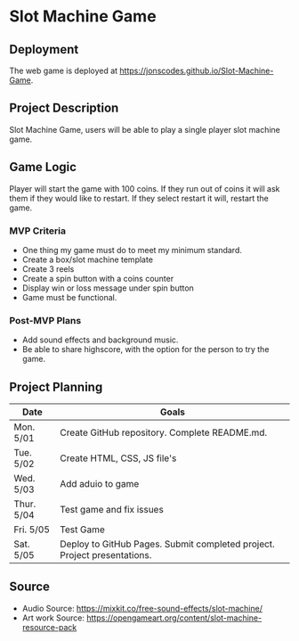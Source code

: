 # Slot Machine Game

## Deployment

The web game is deployed at https://jonscodes.github.io/Slot-Machine-Game.

## Project Description

Slot Machine Game, users will be able to play a single player slot machine game.

## Game Logic

Player will start the game with 100 coins.
If they run out of coins it will ask them if they would like to restart.
If they select restart it will, restart the game.

### MVP Criteria

- One thing my game must do to meet my minimum standard.
- Create a box/slot machine template
- Create 3 reels
- Create a spin button with a coins counter
- Display win or loss message under spin button
- Game must be functional.

### Post-MVP Plans

- Add sound effects and background music.
- Be able to share highscore, with the option for the person to try the game.

## Project Planning

| Date | Goals |
| ---- | ----- |
| Mon. 5/01 | Create GitHub repository. Complete README.md. |
| Tue. 5/02 | Create HTML, CSS, JS file's     |
| Wed. 5/03 | Add aduio to game     |
| Thur. 5/04 | Test game and fix issues   |
| Fri. 5/05 |  Test Game    |
| Sat. 5/05 | Deploy to GitHub Pages. Submit completed project. Project presentations. |

## Source
- Audio Source: https://mixkit.co/free-sound-effects/slot-machine/
- Art work Source: https://opengameart.org/content/slot-machine-resource-pack